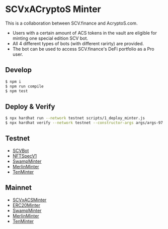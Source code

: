 # SCVxACryptoS Minter

This is a collaboration between SCV.finance and AcryptoS.com.

- Users with a certain amount of ACS tokens in the vault are eligible for
  minting one special edition SCV bot.
- All 4 different types of bots (with different rarirty) are provided.
- The bot can be used to access SCV.finance's DeFi portfolio as a Pro user.

## Develop

```bash
$ npm i
$ npm run compile
$ npm test
```

## Deploy & Verify

```bash
$ npx hardhat run --network testnet scripts/1_deploy_minter.js
$ npx hardhat verify --network testnet --constructor-args args/args-97.js 0x62...
```

## Testnet

- [SCVBot](https://testnet.bscscan.com/address/0xe043eabed8b19d21363618e38e0ef8120c0de326)
- [NFTSpecV1](https://testnet.bscscan.com/address/0xab3fb83537931767b6dda82dbd10a954f9267a74)
- [SwampMinter](https://testnet.bscscan.com/address/0x4225C4DAdD6D0363C5641ff7D571e9A068037FF1#code)
- [MerlinMinter](https://testnet.bscscan.com/address/0xc18D73d8085725bD0b97A62a4EdC5b3F65244d13#code)
- [TenMinter]()

## Mainnet

- [SCVxACSMinter](https://bscscan.com/address/0x7EaE203A57ffB625224d2bba6776b3e08E8Fac87#code)
- [ERC20Minter](https://bscscan.com/address/0x71a09D1a2cAEDd5ac00Ef3865F9E7f33D2CAa3Fc#code)
- [SwampMinter](https://bscscan.com/address/0x9B0128D10c300Fe01a40E09EefE8D401d9Db10b1#code)
- [MerlinMinter](https://bscscan.com/address/0xF0170366d0F9571C6d8959df97f1f038E7fEbAd9#code)
- [TenMinter]()
